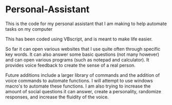 # Personal-Assistant
This is the code for my personal assistant that I am making to help automate tasks on my computer

This has been coded using VBscript, and is meant to make life easier.

So far it can open various websites that I use quite often through specific key words. It can also answer some basic questions (not many however) and can open various programs (such as notepad and calculator). It provides voice feedback to create the sense of a real person.

Future additions include a larger library of commands and the addition of voice commands to automate functions. I will attempt to use windows macro's to automate these functions. I am also trying to increase the amount of social questions it can answer, create a personality, randomize responses, and increase the fluidity of the voice.
